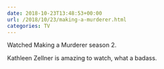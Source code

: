 ```yaml
---
date: 2018-10-23T13:48:53+00:00
url: /2018/10/23/making-a-murderer.html
categories: TV
---
```

Watched Making a Murderer season 2.

Kathleen Zellner is amazing to watch, what a badass.


